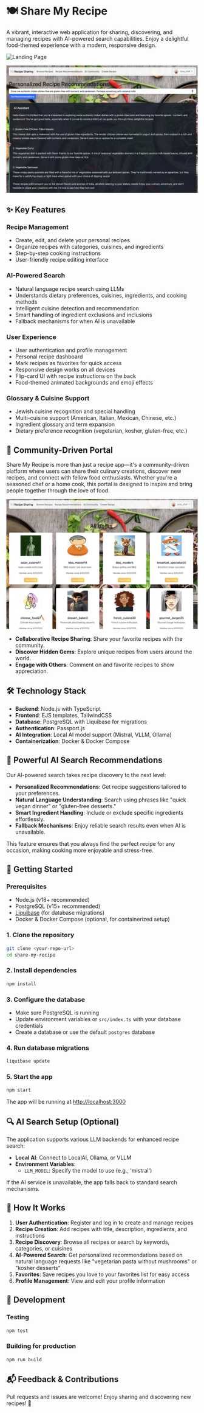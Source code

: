 # 🍽️ Share My Recipe

A vibrant, interactive web application for sharing, discovering, and managing recipes with AI-powered search capabilities. Enjoy a delightful food-themed experience with a modern, responsive design.

![Landing Page](docs/landing-page-screenshot.png)

![Recipes Page](docs/recipes-page-screenshot.png)

## ✨ Key Features

### Recipe Management
- Create, edit, and delete your personal recipes
- Organize recipes with categories, cuisines, and ingredients
- Step-by-step cooking instructions
- User-friendly recipe editing interface

### AI-Powered Search
- Natural language recipe search using LLMs
- Understands dietary preferences, cuisines, ingredients, and cooking methods
- Intelligent cuisine detection and recommendation
- Smart handling of ingredient exclusions and inclusions
- Fallback mechanisms for when AI is unavailable

### User Experience
- User authentication and profile management
- Personal recipe dashboard
- Mark recipes as favorites for quick access
- Responsive design works on all devices
- Flip-card UI with recipe instructions on the back
- Food-themed animated backgrounds and emoji effects

### Glossary & Cuisine Support
- Jewish cuisine recognition and special handling
- Multi-cuisine support (American, Italian, Mexican, Chinese, etc.)
- Ingredient glossary and term expansion
- Dietary preference recognition (vegetarian, kosher, gluten-free, etc.)

## 🌟 Community-Driven Portal

Share My Recipe is more than just a recipe app—it's a community-driven platform where users can share their culinary creations, discover new recipes, and connect with fellow food enthusiasts. Whether you're a seasoned chef or a home cook, this portal is designed to inspire and bring people together through the love of food.

![Community Page](docs/community-page-screenshot.png)

- **Collaborative Recipe Sharing**: Share your favorite recipes with the community.
- **Discover Hidden Gems**: Explore unique recipes from users around the world.
- **Engage with Others**: Comment on and favorite recipes to show appreciation.

## 🛠️ Technology Stack

- **Backend**: Node.js with TypeScript
- **Frontend**: EJS templates, TailwindCSS
- **Database**: PostgreSQL with Liquibase for migrations
- **Authentication**: Passport.js
- **AI Integration**: Local AI model support (Mistral, VLLM, Ollama)
- **Containerization**: Docker & Docker Compose

## 🤖 Powerful AI Search Recommendations

Our AI-powered search takes recipe discovery to the next level:

- **Personalized Recommendations**: Get recipe suggestions tailored to your preferences.
- **Natural Language Understanding**: Search using phrases like "quick vegan dinner" or "gluten-free desserts."
- **Smart Ingredient Handling**: Include or exclude specific ingredients effortlessly.
- **Fallback Mechanisms**: Enjoy reliable search results even when AI is unavailable.

This feature ensures that you always find the perfect recipe for any occasion, making cooking more enjoyable and stress-free.

## 🚀 Getting Started

### Prerequisites
- Node.js (v18+ recommended)
- PostgreSQL (v15+ recommended)
- [Liquibase](https://www.liquibase.com/community) (for database migrations)
- Docker & Docker Compose (optional, for containerized setup)

### 1. Clone the repository
```bash
git clone <your-repo-url>
cd share-my-recipe
```

### 2. Install dependencies
```bash
npm install
```

### 3. Configure the database
- Make sure PostgreSQL is running
- Update environment variables or `src/index.ts` with your database credentials
- Create a database or use the default `postgres` database

### 4. Run database migrations
```bash
liquibase update
```

### 5. Start the app
```bash
npm start
```

The app will be running at [http://localhost:3000](http://localhost:3000)

## 🔍 AI Search Setup (Optional)

The application supports various LLM backends for enhanced recipe search:

- **Local AI**: Connect to LocalAI, Ollama, or VLLM
- **Environment Variables**:
  - `LLM_MODEL`: Specify the model to use (e.g., 'mistral')

If the AI service is unavailable, the app falls back to standard search mechanisms.

## 🔄 How It Works

1. **User Authentication**: Register and log in to create and manage recipes
2. **Recipe Creation**: Add recipes with title, description, ingredients, and instructions
3. **Recipe Discovery**: Browse all recipes or search by keywords, categories, or cuisines
4. **AI-Powered Search**: Get personalized recommendations based on natural language requests like "vegetarian pasta without mushrooms" or "kosher desserts"
5. **Favorites**: Save recipes you love to your favorites list for easy access
6. **Profile Management**: View and edit your profile information

## 🧪 Development

### Testing
```bash
npm test
```

### Building for production
```bash
npm run build
```

## 📬 Feedback & Contributions
Pull requests and issues are welcome! Enjoy sharing and discovering new recipes! 🍲

